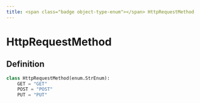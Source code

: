 ```yaml
---
title: <span class="badge object-type-enum"></span> HttpRequestMethod
---
```

# <span class="badge object-type-enum"></span> HttpRequestMethod

## Definition

```python
class HttpRequestMethod(enum.StrEnum):
    GET = "GET"
    POST = "POST"
    PUT = "PUT"
```
